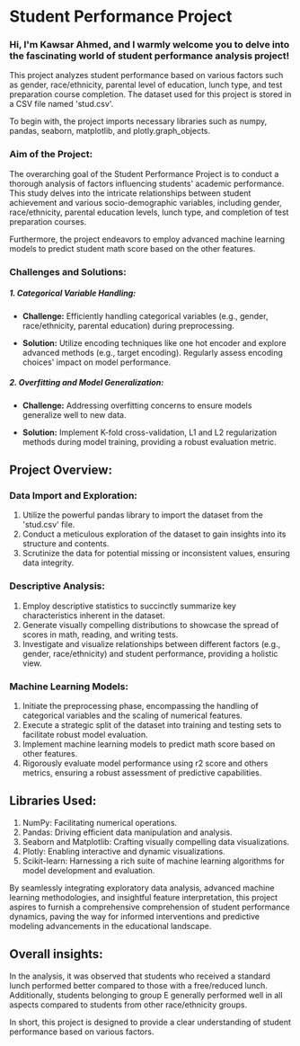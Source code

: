 # Student Performance Project

### Hi, I'm Kawsar Ahmed, and I warmly welcome you to delve into the fascinating world of student performance analysis project! 

This project analyzes student performance based on various factors such as gender, race/ethnicity, parental level of education, lunch type, and test preparation course completion. The dataset used for this project is stored in a CSV file named 'stud.csv'.

To begin with, the project imports necessary libraries such as numpy, pandas, seaborn, matplotlib, and plotly.graph_objects. 

### Aim of the Project:

The overarching goal of the Student Performance Project is to conduct a thorough analysis of factors influencing students' academic performance. This study delves into the intricate relationships between student achievement and various socio-demographic variables, including gender, race/ethnicity, parental education levels, lunch type, and completion of test preparation courses.

Furthermore, the project endeavors to employ advanced machine learning models to predict student math score based on the other features. 

### Challenges and Solutions:

##### 1. Categorical Variable Handling:

- **Challenge:** Efficiently handling categorical variables (e.g., gender, race/ethnicity, parental education) during preprocessing.

- **Solution:** Utilize encoding techniques like one hot encoder and explore advanced methods (e.g., target encoding). Regularly assess encoding choices' impact on model performance.

##### 2. Overfitting and Model Generalization:

- **Challenge:** Addressing overfitting concerns to ensure models generalize well to new data.

- **Solution:** Implement K-fold cross-validation, L1 and L2 regularization methods during model training, providing a robust evaluation metric. 

## Project Overview:

###  Data Import and Exploration:

1. Utilize the powerful pandas library to import the dataset from the 'stud.csv' file.
2. Conduct a meticulous exploration of the dataset to gain insights into its structure and contents.
3. Scrutinize the data for potential missing or inconsistent values, ensuring data integrity.

###  Descriptive Analysis:

1. Employ descriptive statistics to succinctly summarize key characteristics inherent in the dataset.
2. Generate visually compelling distributions to showcase the spread of scores in math, reading, and writing tests.
3. Investigate and visualize relationships between different factors (e.g., gender, race/ethnicity) and student performance, providing a holistic view.

###  Machine Learning Models:

1. Initiate the preprocessing phase, encompassing the handling of categorical variables and the scaling of numerical features.
2. Execute a strategic split of the dataset into training and testing sets to facilitate robust model evaluation.
3. Implement  machine learning models to predict math score based on other features.
4. Rigorously evaluate model performance using r2 score and others metrics, ensuring a robust assessment of predictive capabilities.



##  Libraries Used:

1. NumPy: Facilitating numerical operations.
2. Pandas: Driving efficient data manipulation and analysis.
3. Seaborn and Matplotlib: Crafting visually compelling data visualizations.
4. Plotly: Enabling interactive and dynamic visualizations.
5. Scikit-learn: Harnessing a rich suite of machine learning algorithms for model development and evaluation.

By seamlessly integrating exploratory data analysis, advanced machine learning methodologies, and insightful feature interpretation, this project aspires to furnish a comprehensive comprehension of student performance dynamics, paving the way for informed interventions and predictive modeling advancements in the educational landscape.

##  Overall insights:

In the analysis, it was observed that students who received a standard lunch performed better compared to those with a free/reduced lunch. Additionally, students belonging to group E generally performed well in all aspects compared to students from other race/ethnicity groups.

In short, this project is designed to provide a clear understanding of student performance based on various factors.

